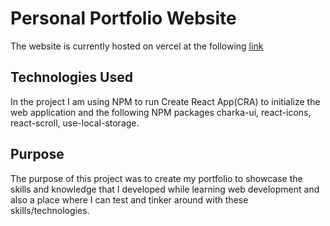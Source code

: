 # Personal Portfolio Website

The website is currently hosted on vercel at the following [link](https://raymondlam.vercel.app)

## Technologies Used

In the project I am using NPM to run Create React App(CRA) to initialize the web application and the following NPM packages charka-ui, react-icons, react-scroll, use-local-storage.

## Purpose

The purpose of this project was to create my portfolio to showcase the skills and knowledge that I developed while learning web development and also a place where I can test and tinker around with these skills/technologies.

